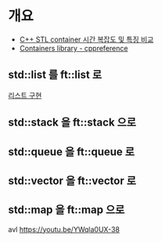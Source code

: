 # 개요

- [C++ STL container 시간 복잡도 및 특징 비교](https://blog.naver.com/yoochansong/221739086178)
- [Containers library - cppreference](https://en.cppreference.com/w/cpp/container)

## std::list 를 ft::list 로
[리스트 구현](std리스트.md)

## std::stack 을 ft::stack 으로

## std::queue 을 ft::queue 로

## std::vector 을 ft::vector 로

## std::map 을 ft::map 으로
avl https://youtu.be/YWqla0UX-38





